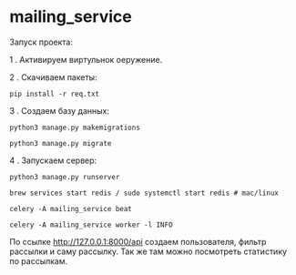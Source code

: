 # mailing_service

Запуск проекта:

1 . Активируем виртульнок оеружение.

2 . Скачиваем пакеты:

    pip install -r req.txt

3 . Создаем базу данных:

    python3 manage.py makemigrations

    python3 manage.py migrate

4 . Запускаем сервер:

    python3 manage.py runserver
    
    brew services start redis / sudo systemctl start redis # mac/linux
    
    celery -A mailing_service beat
    
    celery -A mailing_service worker -l INFO

По ссылке http://127.0.0.1:8000/api создаем пользователя,
фильтр рассылки и саму рассылку. Так же там можно посмотреть статистику по рассылкам.

